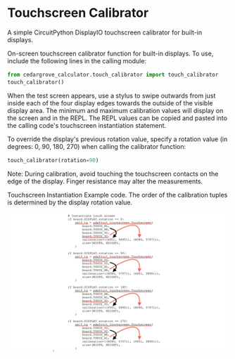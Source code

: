 # Touchscreen Calibrator
A simple CircuitPython DisplayIO touchscreen calibrator for built-in displays.

On-screen touchscreen calibrator function for built-in displays. To use, include the following lines in the calling module:

   ```python
   from cedargrove_calculator.touch_calibrator import touch_calibrator
   touch_calibrator()
   ```

   When the test screen appears, use a stylus to swipe outwards from just inside each of the four display edges towards the outside of the visible display area. The minimum and maximum calibration values will display on the screen and in the REPL. The REPL values can be copied and pasted into the calling code's touchscreen instantiation statement.

   To override the display's previous rotation value, specify a rotation value (in degrees: 0, 90, 180, 270) when calling the calibrator function:

   ```python
   touch_calibrator(rotation=90)
   ```

   Note: During calibration, avoid touching the touchscreen contacts on the edge of the display. Finger resistance may alter the measurements.
   
   Touchscreen Instantiation Example code. The order of the calibration tuples is determined by the display rotation value.
   
   ![Touchscreen Instantiation Example](https://github.com/CedarGroveStudios/Touchscreen_Calibrator/blob/main/docs/Touch_Rot_Calib_example.png)
   

